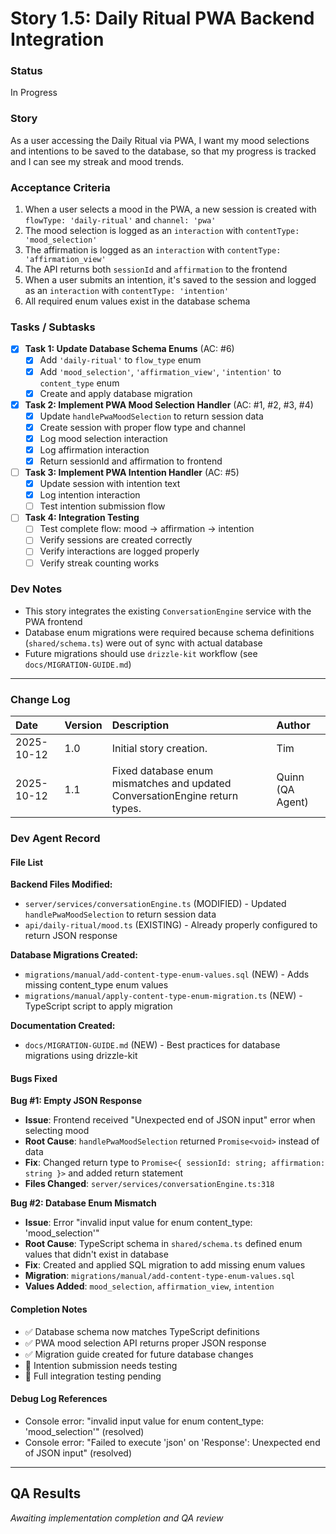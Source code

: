 # Story 1.5: Daily Ritual PWA Backend Integration

### Status
In Progress

### Story
As a user accessing the Daily Ritual via PWA, I want my mood selections and intentions to be saved to the database, so that my progress is tracked and I can see my streak and mood trends.

### Acceptance Criteria
1. When a user selects a mood in the PWA, a new session is created with `flowType: 'daily-ritual'` and `channel: 'pwa'`
2. The mood selection is logged as an `interaction` with `contentType: 'mood_selection'`
3. The affirmation is logged as an `interaction` with `contentType: 'affirmation_view'`
4. The API returns both `sessionId` and `affirmation` to the frontend
5. When a user submits an intention, it's saved to the session and logged as an `interaction` with `contentType: 'intention'`
6. All required enum values exist in the database schema

### Tasks / Subtasks
- [x] **Task 1: Update Database Schema Enums** (AC: #6)
    - [x] Add `'daily-ritual'` to `flow_type` enum
    - [x] Add `'mood_selection'`, `'affirmation_view'`, `'intention'` to `content_type` enum
    - [x] Create and apply database migration
- [x] **Task 2: Implement PWA Mood Selection Handler** (AC: #1, #2, #3, #4)
    - [x] Update `handlePwaMoodSelection` to return session data
    - [x] Create session with proper flow type and channel
    - [x] Log mood selection interaction
    - [x] Log affirmation interaction
    - [x] Return sessionId and affirmation to frontend
- [ ] **Task 3: Implement PWA Intention Handler** (AC: #5)
    - [x] Update session with intention text
    - [x] Log intention interaction
    - [ ] Test intention submission flow
- [ ] **Task 4: Integration Testing**
    - [ ] Test complete flow: mood → affirmation → intention
    - [ ] Verify sessions are created correctly
    - [ ] Verify interactions are logged properly
    - [ ] Verify streak counting works

### Dev Notes
* This story integrates the existing `ConversationEngine` service with the PWA frontend
* Database enum migrations were required because schema definitions (`shared/schema.ts`) were out of sync with actual database
* Future migrations should use `drizzle-kit` workflow (see `docs/MIGRATION-GUIDE.md`)

---
### Change Log
| Date | Version | Description | Author |
| :--- | :--- | :--- | :--- |
| 2025-10-12 | 1.0 | Initial story creation. | Tim |
| 2025-10-12 | 1.1 | Fixed database enum mismatches and updated ConversationEngine return types. | Quinn (QA Agent) |

### Dev Agent Record

#### File List
**Backend Files Modified:**
- `server/services/conversationEngine.ts` (MODIFIED) - Updated `handlePwaMoodSelection` to return session data
- `api/daily-ritual/mood.ts` (EXISTING) - Already properly configured to return JSON response

**Database Migrations Created:**
- `migrations/manual/add-content-type-enum-values.sql` (NEW) - Adds missing content_type enum values
- `migrations/manual/apply-content-type-enum-migration.ts` (NEW) - TypeScript script to apply migration

**Documentation Created:**
- `docs/MIGRATION-GUIDE.md` (NEW) - Best practices for database migrations using drizzle-kit

#### Bugs Fixed
**Bug #1: Empty JSON Response**
- **Issue**: Frontend received "Unexpected end of JSON input" error when selecting mood
- **Root Cause**: `handlePwaMoodSelection` returned `Promise<void>` instead of data
- **Fix**: Changed return type to `Promise<{ sessionId: string; affirmation: string }>` and added return statement
- **Files Changed**: `server/services/conversationEngine.ts:318`

**Bug #2: Database Enum Mismatch**
- **Issue**: Error "invalid input value for enum content_type: 'mood_selection'"
- **Root Cause**: TypeScript schema in `shared/schema.ts` defined enum values that didn't exist in database
- **Fix**: Created and applied SQL migration to add missing enum values
- **Migration**: `migrations/manual/add-content-type-enum-values.sql`
- **Values Added**: `mood_selection`, `affirmation_view`, `intention`

#### Completion Notes
- ✅ Database schema now matches TypeScript definitions
- ✅ PWA mood selection API returns proper JSON response
- ✅ Migration guide created for future database changes
- 🔄 Intention submission needs testing
- 🔄 Full integration testing pending

#### Debug Log References
- Console error: "invalid input value for enum content_type: 'mood_selection'" (resolved)
- Console error: "Failed to execute 'json' on 'Response': Unexpected end of JSON input" (resolved)

---
## QA Results

_Awaiting implementation completion and QA review_

